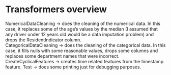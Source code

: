 # Transformers overview

NumericalDataCleaning -> does the cleaning of the numerical data. In this case, it replaces some of the age’s values by the median (I assumed that any driver under 12 years old would be a data imputation problem) and drops the ResidentIndicator column.  
CategoricalDataCleaning -> does the cleaning of the categorical data. In this case, it fills nulls with some reasonable values, drops some columns and replaces some department names that were incorrect.
CreateCyclicalFeatures -> creates time related features from the timestamp feature.
Test -> does some printing just for debugging purposes.
